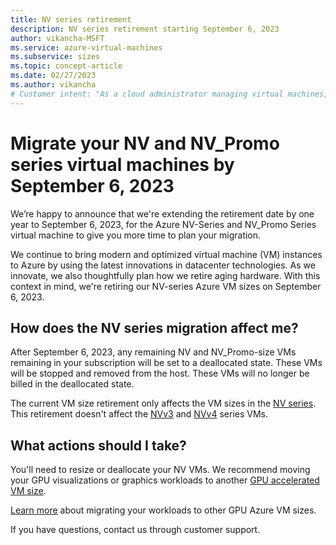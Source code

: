 ```yaml
---
title: NV series retirement
description: NV series retirement starting September 6, 2023
author: vikancha-MSFT
ms.service: azure-virtual-machines
ms.subservice: sizes
ms.topic: concept-article
ms.date: 02/27/2023
ms.author: vikancha
# Customer intent: "As a cloud administrator managing virtual machines, I want to migrate my NV and NV_Promo series VMs before the retirement date, so that I can ensure continuous operation of my graphics workloads without service disruption."
---
```

# Migrate your NV and NV_Promo series virtual machines by September 6, 2023
We’re happy to announce that we're extending the retirement date by one year to September 6, 2023, for the Azure NV-Series and NV_Promo Series virtual machine to give you more time to plan  your migration. 

We continue to bring modern and optimized virtual machine (VM) instances to Azure by using the latest innovations in datacenter technologies. As we innovate, we also thoughtfully plan how we retire aging hardware. With this context in mind, we're retiring our NV-series Azure VM sizes on September 6, 2023.

## How does the NV series migration affect me?

After September 6, 2023, any remaining NV and NV_Promo-size VMs remaining in your subscription will be set to a deallocated state. These VMs will be stopped and removed from the host. These VMs will no longer be billed in the deallocated state.

The current VM size retirement only affects the VM sizes in the [NV series](../../nv-series.md). This retirement doesn't affect the [NVv3](../../nvv3-series.md) and [NVv4](../../nvv4-series.md) series VMs. 

## What actions should I take?

You'll need to resize or deallocate your NV VMs. We recommend moving your GPU visualizations or graphics workloads to another [GPU accelerated VM size](../../sizes-gpu.md).

[Learn more](../../nv-series-migration-guide.md) about migrating your workloads to other GPU Azure VM sizes. 

If you have questions, contact us through customer support.
